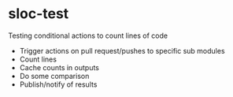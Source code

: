 # sloc-test
Testing conditional actions to count lines of code

- Trigger actions on pull request/pushes to specific sub modules
- Count lines
- Cache counts in outputs
- Do some comparison
- Publish/notify of results